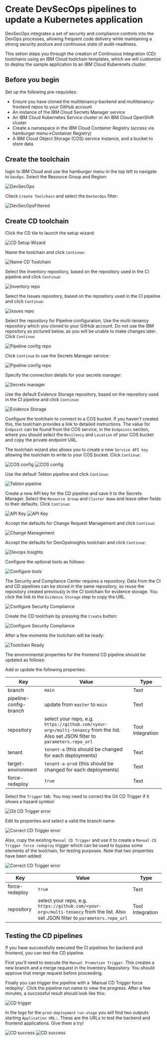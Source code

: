 # Create DevSecOps pipelines to update a Kubernetes application 

DevSecOps integrates a set of security and compliance controls into the DevOps processes, allowing frequent code delivery while maintaining a strong security posture and continuous state of audit-readiness.

This setion steps you through the creation of Continuous Integration (CD) toolchains using an IBM Cloud toolchain templates, which we will customize to deploy the sample application to an IBM Cloud Kuberenets cluster.

## Before you begin

Set up the following pre-requisites:

- Ensure you have cloned the multitenancy-backend and multitenancy-frontend repos to your GitHub account
- An instance of the IBM Cloud Secrets Manager service
- An IBM Cloud Kubernetes Service cluster or An IBM Cloud OpenShift cluster
- Create a namespace in the IBM Cloud Container Registry (access via hamburger menu->Container Registry)
- A IBM Cloud Object Storage (COS) service instance, and a bucket to store data

## Create the toolchain

login to IBM Cloud and use the hamburger menu in the top left to navigate to `DevOps`.  Select the Resource Group and Region:

![DevSecOps](/documentation/images/cicd-k8s/1-devOpsSelectRegion.png)

Clieck `Create Toolchain` and select the `DevSecOps` filter:

![DevSecOpsFiltered](/documentation/images/cicd-k8s/2-filterToDevSecOpsToolchains.png)

## Create CD toolchain

Click the CD tile to launch the setup wizard:

![CD Setup Wizard](/documentation/images/cicd-k8s/3-cISetupWizard.png)

Name the toolchain and click `Continue`:

![Name CD Toolchain](/documentation/images/cicd-k8s/22-cdPipeline.png)

Select the Inventory repository, based on the repository used in the CI pipeline and click `Continue`:

![Inventory repo](/documentation/images/cicd-k8s/23-createInventoryRepocDBackend.png)

Select the Issues repository, based on the repository used in the CI pipeline and click `Continue`:

![Issues repo](/documentation/images/cicd-k8s/24-createIssuesRepocDBackend.png)

Select the repository for Pipeline configuration, Use the multi-tenancy repository which you cloned to your GitHub account.  Do not use the IBM repository as pictured below, as you will be unable to make changes later.  Click `Continue`.

![Pipeline config repo](/documentation/images/cicd-k8s/25-pipelineConfigCd.png)

Click `Continue` to use the Secrets Manager service:

![Pipeline config repo](/documentation/images/cicd-k8s/26-secretsManagerCd.png)

Specify the connection details for your secrets manager:

![Secrets manager](/documentation/images/cicd-k8s/27-secretsManagerConfigCd.png)

Use the default Evidence Storage repository, based on the repository used in the CI pipeline and click `Continue`:

![Evidence Storage](/documentation/images/cicd-k8s/28-evidenceStorageCd.png)

Configure the toolchain to connect to a COS bucket.  If you haven't created this, the toolchain provides a link to detailed instructions.  The value for `Endpoint` can be found from the COS service, in the `Endpoints` section, where you should select the `Resilency` and `Location` of your COS bucket and copy the private endpoint URL.  

The toolchain wizard also allows you to create a new `Service API key` allowing the toolchain to write to your COS bucket.  Click `Continue`:

![COS config](/documentation/images/cicd-k8s/33-cosCdPipeline.png)
![COS config](/documentation/images/cicd-k8s/34-cosCdPipelineAPI.png)

Use the default Tekton pipeline and click `Continue`:

![Tekton pipeline](/documentation/images/cicd-k8s/35-tektonPipelineCd.png)

Create a new API key for the CD pipeline and save it to the Secrets Manager.  Select the `Resource Group` and `Cluster Name` and leave other fields to their defaults.  Click `Continue`:

![API Key](/documentation/images/cicd-k8s/36-apiKeyCdPipeline.png)
![API Key](/documentation/images/cicd-k8s/37-cdDeploymentTarget.png)

Accept the defaults for Change Request Management and click `Continue`:

![Change Management](/documentation/images/cicd-k8s/38-changeRequestManagement.png)

Accept the defaults for DevOpsInsights toolchain and click `Continue`:

![Devops Insights](/documentation/images/cicd-k8s/39-devopsInsights.png)

Configure the optional tools as follows:

![Configure tools](/documentation/images/cicd-k8s/40-cdTools.png)

The Security and Compliance Center requires a repository.  Data from the CI and CD pipelines can be stored in the same repository, so reuse the repository created previously in the CI toolchain for evidence storage.  You click the link to the `Evidence Storage` step to copy the URL.

![Configure Security Compliance](/documentation/images/cicd-k8s/41-securityAndCompliance.png)

Create the CD toolchain by pressing the `Create` button:

![Configure Security Compliance](/documentation/images/cicd-k8s/42-createCdToolchain.png)

After a few moments the toolchain will be ready:

![Toolchain Ready](/documentation/images/cicd-k8s/43-cdToolchainReady.png)

The environmental properties for the frontend CD pipeline should be updated as follows:

Add or update the following properties:

| Key  | Value | Type |
| ------------- | ------------- | ------------- |
| branch  | `main`  | Text |
| pipeline-config-branch | update from `master` to `main`  | Text |
| repository | select your repo, e.g. `https://github.com/<your-org>/multi-tenancy` from the list.  Also set JSON filter to `parameters.repo_url`  | Tool Integration |
| tenant  | `tenant-a` (this should be changed for each deployments)  | Text |
| target-environment  | `tenant-a-prod` (this should be changed for each deployments)  | Text |
| force-redeploy  | `true` | Text |


Select the `Trigger` tab.  You may need to correct the Git CD Trigger if it shows a hazard symbol:

![Git CD Trigger error](/documentation/images/cicd-k8s/44-gitCdTriggerError.png)

Edit its properties and select a valid the branch name:

![Correct CD Trigger error](/documentation/images/cicd-k8s/45-correctGitTriggerBranch.png)

Also, copy the existing `Manual CD Trigger` and use it to create a `Manual CD Trigger force redeploy` trigger which can be used to bypass some elements of the toolchain, for testing purposes.  Note that two properties have been added:

![Correct CD Trigger error](/documentation/images/cicd-k8s/46-forceRedoployTrigger.png)

| Key  | Value | Type |
| ------------- | ------------- | ------------- |
| force-redeploy | `true`  | Text |
| repository | select your repo, e.g. `https://github.com/<your-org>/multi-tenancy` from the list.  Also set JSON filter to `parameters.repo_url`  | Tool Integration |

## Testing the CD pipelines

If you have successfully executed the CI pipelines for backend and frontend, you can test the CD pipeline.

First you'll need to execute the `Manual Promotion Trigger`.  This creates a new branch and a merge request in the Inventory Repository.  You should approve that merge request before proceeding.

Finally you can trigger the pipeline with a `Manual CD Trigger force redeploy'.  Click the pipeline run name to view the progress.  After a few minutes, a successful result should look like this:

![CD trigger](/documentation/images/cicd-k8s/48-cdForceSuccess.png)

In the logs for the `prod-deployment` `run-stage` you will find two outputs starting `Application URL:`.  These are the URLs to test the backend and frontend applications.  Give them a try!

![CD success](/documentation/images/cicd-k8s/49-cd.png)
![CD success](/documentation/images/cicd-k8s/50-cd.png)
